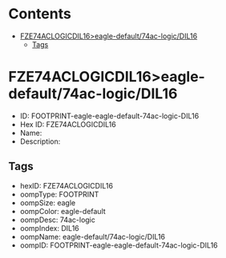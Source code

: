 



Contents
========

* [FZE74ACLOGICDIL16>eagle-default/74ac-logic/DIL16](#fze74aclogicdil16eagle-default74ac-logicdil16)
	* [Tags](#tags)

# FZE74ACLOGICDIL16>eagle-default/74ac-logic/DIL16

- ID: FOOTPRINT-eagle-eagle-default-74ac-logic-DIL16
- Hex ID: FZE74ACLOGICDIL16
- Name: 
- Description: 

## Tags

- hexID: FZE74ACLOGICDIL16
- oompType: FOOTPRINT
- oompSize: eagle
- oompColor: eagle-default
- oompDesc: 74ac-logic
- oompIndex: DIL16
- oompName: eagle-default/74ac-logic/DIL16
- oompID: FOOTPRINT-eagle-eagle-default-74ac-logic-DIL16
